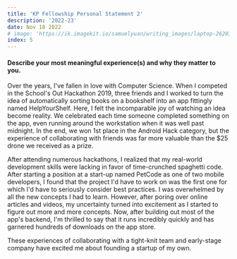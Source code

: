 ```yaml
---
title: 'KP Fellowship Personal Statement 2'
description: '2022-23'
date: Nov 18 2022
# image: 'https://ik.imagekit.io/samuelyuan/writing_images/laptop-2620118_1920_Cq583Hl697.jpg'
index: 5
---
```

#### Describe your most meaningful experience(s) and why they matter to you.

​Over the years, I've fallen in love with Computer Science. When I competed in the School's Out Hackathon 2019, three friends and I worked to turn the idea of automatically sorting books on a bookshelf into an app fittingly named HelpYourShelf. Here, I felt the incomparable joy of watching an idea become reality. We celebrated each time someone completed something on the app, even running around the workstation when it was well past midnight. In the end, we won 1st place in the Android Hack category, but the experience of collaborating with friends was far more valuable than the $25 drone we received as a prize.

​After attending numerous hackathons, I realized that my real-world development skills were lacking in favor of time-crunched spaghetti code. After starting a position at a start-up named PetCode as one of two mobile developers, I found that the project I'd have to work on was the first one for which I'd have to seriously consider best practices. I was overwhelmed by all the new concepts I had to learn. However, after poring over online articles and videos, my uncertainty turned into excitement as I started to figure out more and more concepts. Now, after building out most of the app's backend, I'm thrilled to say that it runs incredibly quickly and has garnered hundreds of downloads on the app store.

​These experiences of collaborating with a tight-knit team and early-stage company have excited me about founding a startup of my own.  
